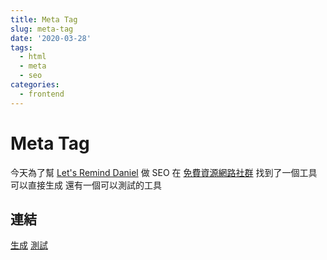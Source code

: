 ```yaml
---
title: Meta Tag
slug: meta-tag
date: '2020-03-28'
tags:
  - html
  - meta
  - seo
categories:
  - frontend
---
```


# Meta Tag

今天為了幫 [Let's Remind Daniel](https://daniel.simba.nctu.me) 做 SEO
在 [免費資源網路社群](https://free.com.tw/mega-tags/) 找到了一個工具可以直接生成
還有一個可以測試的工具

## 連結

[生成](https://megatags.co/)
[測試](https://www.heymeta.com/)
